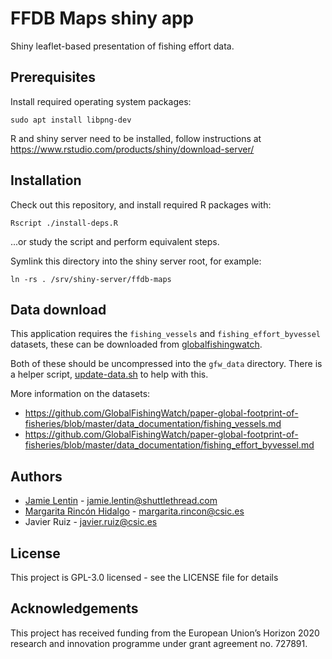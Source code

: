 # FFDB Maps shiny app

Shiny leaflet-based presentation of fishing effort data.

## Prerequisites

Install required operating system packages:

    sudo apt install libpng-dev

R and shiny server need to be installed, follow instructions at https://www.rstudio.com/products/shiny/download-server/

## Installation

Check out this repository, and install required R packages with:

    Rscript ./install-deps.R

...or study the script and perform equivalent steps.

Symlink this directory into the shiny server root, for example:

    ln -rs . /srv/shiny-server/ffdb-maps

## Data download

This application requires the ``fishing_vessels`` and ``fishing_effort_byvessel`` datasets, these can be downloaded from
[globalfishingwatch](https://globalfishingwatch.force.com/gfw/s/data-download).

Both of these should be uncompressed into the ``gfw_data`` directory. There is a helper script, [update-data.sh](update-data.sh)
to help with this.

More information on the datasets:

* https://github.com/GlobalFishingWatch/paper-global-footprint-of-fisheries/blob/master/data_documentation/fishing_vessels.md
* https://github.com/GlobalFishingWatch/paper-global-footprint-of-fisheries/blob/master/data_documentation/fishing_effort_byvessel.md

## Authors

* [Jamie Lentin](https://github.com/lentinj) - jamie.lentin@shuttlethread.com
* [Margarita Rincón Hidalgo](https://github.com/mmrinconh) - margarita.rincon@csic.es
* Javier Ruiz - javier.ruiz@csic.es

## License

This project is GPL-3.0 licensed - see the LICENSE file for details

## Acknowledgements

This project has received funding from the European Union’s Horizon 2020 research and innovation programme under grant agreement no. 727891.
